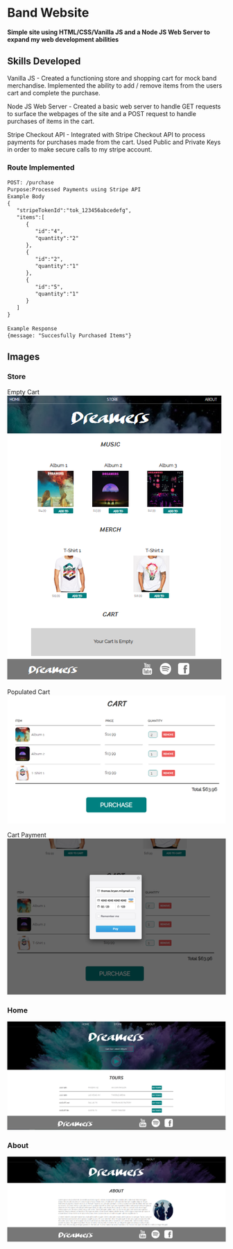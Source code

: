 # Band Website

**Simple site using HTML/CSS/Vanilla JS and a Node JS Web Server to expand my web development abilities**

## Skills Developed
Vanilla JS - Created a functioning store and shopping cart for mock band merchandise. Implemented the ability to add / remove items from the users cart and complete the purchase. 

Node JS Web Server - Created a basic web server to handle GET requests to surface the webpages of the site and a POST request to handle purchases of items in the cart. 

Stripe Checkout API - Integrated with Stripe Checkout API to process payments for purchases made from the cart. Used Public and Private Keys in order to make secure calls to my stripe account.

### Route Implemented 
```
POST: /purchase 
Purpose:Processed Payments using Stripe API
Example Body
{  
   "stripeTokenId":"tok_123456abcedefg",
   "items":[
      {
         "id":"4",
         "quantity":"2"
      },
      {
         "id":"2",
         "quantity":"1"
      },
      {
         "id":"5",
         "quantity":"1"
      }
   ]
}

Example Response
{message: "Succesfully Purchased Items"}
```

## Images

### Store

Empty Cart
![Empty Cart](/readme-resources/Site_Store_EmptyCart.PNG)

Populated Cart
![Populated Cart](/readme-resources/Cart_Populated.PNG)

Cart Payment
![Cart Payment](/readme-resources/Cart_Payment.PNG)
 
 ### Home
![Cart Payment](/readme-resources/Site_Index.PNG)

 ### About
![Cart Payment](/readme-resources/Site_About.PNG)